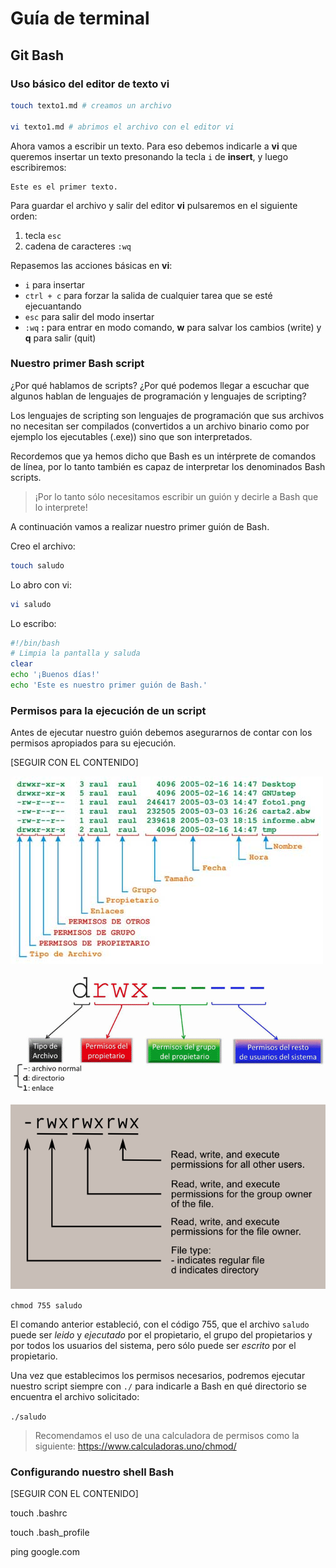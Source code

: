 # Guía de terminal

## Git Bash

### Uso básico del editor de texto vi

```bash
touch texto1.md # creamos un archivo

vi texto1.md # abrimos el archivo con el editor vi
```

Ahora vamos a escribir un texto. Para eso debemos indicarle a **vi** que queremos insertar un texto presonando la tecla `i` de **insert**, y luego escribiremos:

```
Este es el primer texto.
```

Para guardar el archivo y salir del editor **vi** pulsaremos en el siguiente orden:

1. tecla `esc`
2. cadena de caracteres `:wq`

Repasemos las acciones básicas en **vi**:

- `i` para insertar
- `ctrl + c` para forzar la salida de cualquier tarea que se esté ejecuantando
- `esc` para salir del modo insertar
- `:wq` **:** para entrar en modo comando, **w** para salvar los cambios (write) y **q** para salir (quit)

### Nuestro primer Bash script

¿Por qué hablamos de scripts? ¿Por qué podemos llegar a escuchar que algunos hablan de lenguajes de programación y lenguajes de scripting?

Los lenguajes de scripting son lenguajes de programación que sus archivos no necesitan ser compilados (convertidos a un archivo binario como por ejemplo los ejecutables (.exe)) sino que son interpretados.

Recordemos que ya hemos dicho que Bash es un intérprete de comandos de línea, por lo tanto también es capaz de interpretar los denominados Bash scripts.

> ¡Por lo tanto sólo necesitamos escribir un guión y decirle a Bash que lo interprete!

A continuación vamos a realizar nuestro primer guión de Bash.

Creo el archivo:

```bash
touch saludo
```

Lo abro con vi:

```bash
vi saludo
```

Lo escribo:

```bash
#!/bin/bash
# Limpia la pantalla y saluda
clear
echo '¡Buenos días!'
echo 'Este es nuestro primer guión de Bash.'
```

### Permisos para la ejecución de un script

Antes de ejecutar nuestro guión debemos asegurarnos de contar con los permisos apropiados para su ejecución.

[SEGUIR CON EL CONTENIDO]

![permisos de archivos y directorios](./images/p1.jpg)

![permisos de archivos y directorios](./images/chmod-01.webp)

![permisos de archivos y directorios](./images/file_permissions.png)

`chmod 755 saludo`

El comando anterior estableció, con el código 755, que el archivo `saludo` puede ser _leido_ y _ejecutado_ por el propietario, el grupo del propietarios y por todos los usuarios del sistema, pero sólo puede ser _escrito_ por el propietario.

Una vez que establecimos los permisos necesarios, podremos ejecutar nuestro script siempre con `./` para indicarle a Bash en qué directorio se encuentra el archivo solicitado:

`./saludo`

> Recomendamos el uso de una calculadora de permisos como la siguiente: https://www.calculadoras.uno/chmod/

### Configurando nuestro shell Bash

[SEGUIR CON EL CONTENIDO]

touch .bashrc

touch .bash_profile

ping google.com
